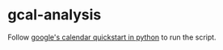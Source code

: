 # gcal-analysis

Follow [google's calendar quickstart in python](https://developers.google.com/google-apps/calendar/quickstart/python) 
to run the script.
